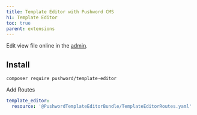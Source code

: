 ```yaml
---
title: Template Editor with Pushword CMS
h1: Template Editor
toc: true
parent: extensions
---
```


Edit view file online in the [admin](https://pushword.piedweb.com/extension/admin).

## Install

```shell
composer require pushword/template-editor
```

Add Routes

```yaml
template_editor:
  resource: '@PushwordTemplateEditorBundle/TemplateEditorRoutes.yaml'
```
